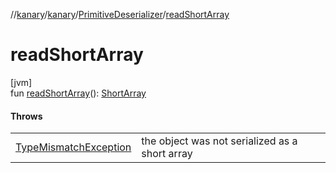 //[kanary](../../../index.md)/[kanary](../index.md)/[PrimitiveDeserializer](index.md)/[readShortArray](read-short-array.md)

# readShortArray

[jvm]\
fun [readShortArray](read-short-array.md)(): [ShortArray](https://kotlinlang.org/api/latest/jvm/stdlib/kotlin/-short-array/index.html)

#### Throws

| | |
|---|---|
| [TypeMismatchException](../-type-mismatch-exception/index.md) | the object was not serialized as a short array |
